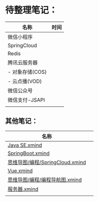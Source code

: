 



<!-- > An awesome project. -->



# 待整理笔记：

| 名称            | 时间 |
| --------------- | :--: |
| 微信小程序      |      |
| SpringCloud     |      |
| Redis           |      |
| 腾讯云服务器    |      |
| - 对象存储(COS) |      |
| - 云点播(VOD)   |      |
| 微信公众号      |      |
| 微信支付-JSAPI  |      |
|                 |      |



 <a href=""></a>

## 其他笔记：

  

| 名称                                                         |      |
| ------------------------------------------------------------ | ---- |
| <a href="思维导图/编程/Java SE.xmind">Java SE.xmind</a>      |      |
| <a href="思维导图/编程/SpringBoot.xmind">SpringBoot.xmind</a> |      |
| <a href="SpringCloud.xmind">思维导图/编程/SpringCloud.xmind</a> |      |
| <a href="思维导图/编程/Vue.xmind"> Vue.xmind</a>             |      |
| <a href="编程导航图.xmind">思维导图/编程/编程导航图.xmind</a> |      |
| <a href="思维导图/编程/服务器.xmind">服务器.xmind</a>        |      |
|                                                              |      |
